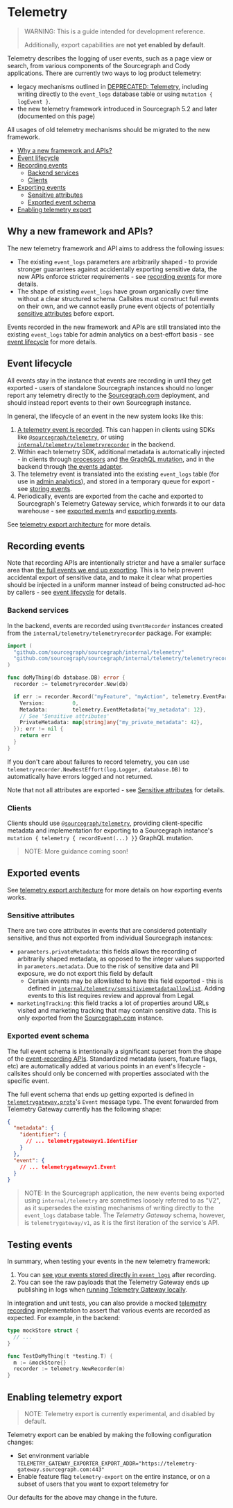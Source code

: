 # Telemetry

> WARNING: This is a guide intended for development reference.
>
> Additionally, export capabilities are **not yet enabled by default**.

Telemetry describes the logging of user events, such as a page view or search, from various components of the Sourcegraph and Cody applications.
There are currently two ways to log product telemetry:

- legacy mechanisms outlined in [DEPRECATED: Telemetry](deprecated.md), including writing directly to the `event_logs` database table or using `mutation { logEvent }`.
- the new telemetry framework introduced in Sourcegraph 5.2 and later (documented on this page)

All usages of old telemetry mechanisms should be migrated to the new framework.

- [Why a new framework and APIs?](#why-a-new-framework-and-apis)
- [Event lifecycle](#event-lifecycle)
- [Recording events](#recording-events)
  - [Backend services](#backend-services)
  - [Clients](#clients)
- [Exporting events](#exporting-events)
  - [Sensitive attributes](#sensitive-attributes)
  - [Exported event schema](#exported-event-schema)
- [Enabling telemetry export](#enabling-telemetry-export)

## Why a new framework and APIs?

The new telemetry framework and API aims to address the following issues:

- The existing `event_logs` parameters are arbitrarily shaped - to provide stronger guarantees against accidentally exporting sensitive data, the new APIs enforce stricter requirements - see [recording events](#recording-events) for more details.
- The shape of existing `event_logs` have grown organically over time without a clear structured schema.
  Callsites must construct full events on their own, and we cannot easily prune event objects of potentially [sensitive attributes](#sensitive-attributes) before export.

Events recorded in the new framework and APIs are still translated into the existing `event_logs` table for admin analytics on a best-effort basis - see [event lifecycle](#event-lifecycle) for more details.

## Event lifecycle

All events stay in the instance that events are recording in until they get exported - users of standalone Sourcegraph instances should no longer report any telemetry directly to the [Sourcegraph.com](https://sourcegraph.com/search) deployment, and should instead report events to their own Sourcegraph instance.

In general, the lifecycle of an event in the new system looks like this:

1. [A telemetry event is recorded](#recording-events). This can happen in clients using SDKs like [`@sourcegraph/telemetry`](https://github.com/sourcegraph/telemetry), or using [`internal/telemetry/telemetryrecorder`](https://github.com/sourcegraph/sourcegraph/blob/main/internal/telemetry/telemetryrecorder/telemetryrecorder.go) in the backend.
2. Within each telemetry SDK, additional metadata is automatically injected - in clients through [processors](https://github.com/sourcegraph/telemetry/blob/main/src/processors/index.ts) and [the GraphQL mutation](https://github.com/sourcegraph/sourcegraph/blob/main/cmd/frontend/internal/telemetry/resolvers/telemetrygateway.go), and in the backend through [the events adapter](https://github.com/sourcegraph/sourcegraph/blob/main/internal/telemetry/telemetrygateway.go).
3. The telemetry event is translated into the existing `event_logs` table (for use in [admin analytics](../../../admin/analytics.md)), and stored in a temporary queue for export - see [storing events](./architecture.md#storing-events).
4. Periodically, events are exported from the cache and exported to Sourcegraph's Telemetry Gateway service, which forwards it to our data warehouse - see [exported events](#exported-events) and [exporting events](./architecture.md#exporting-events).

See [telemetry export architecture](./architecture.md) for more details.

## Recording events

Note that recording APIs are intentionally stricter and have a smaller surface area than [the full events we end up exporting](#exported-event-schema).
This is to help prevent accidental export of sensitive data, and to make it clear what properties should be injected in a uniform manner instead of being constructed ad-hoc by callers - see [event lifecycle](#event-lifecycle) for details.

### Backend services

In the backend, events are recorded using `EventRecorder` instances created from the `internal/telemetry/telemetryrecorder` package. For example:

```go
import (
  "github.com/sourcegraph/sourcegraph/internal/telemetry"
  "github.com/sourcegraph/sourcegraph/internal/telemetry/telemetryrecorder"
)

func doMyThing(db database.DB) error {
  recorder := telemetryrecorder.New(db)

  if err := recorder.Record("myFeature", "myAction", telemetry.EventParameters{
    Version:         0,
    Metadata:        telemetry.EventMetadata{"my_metadata": 12},
    // See 'Sensitive attributes'
    PrivateMetadata: map[string]any{"my_private_metadata": 42},
  }); err != nil {
    return err
  }
}
```

If you don't care about failures to record telemetry, you can use `telemetryrecorder.NewBestEffort(log.Logger, database.DB)` to automatically have errors logged and not returned.

Note that not all attributes are exported - see [Sensitive attributes](#sensitive-attributes) for details.

### Clients

Clients should use [`@sourcegraph/telemetry`](https://github.com/sourcegraph/telemetry), providing client-specific metadata and implementation for exporting to a Sourcegraph instance's `mutation { telemetry { recordEvent(...) }}` GraphQL mutation.

> NOTE: More guidance coming soon!

## Exported events

See [telemetry export architecture](./architecture.md) for more details on how exporting events works.

### Sensitive attributes

There are two core attributes in events that are considered potentially sensitive, and thus not exported from individual Sourcegraph instances:

- `parameters.privateMetadata`: this fields allows the recording of arbitrarily shaped metadata, as opposed to the integer values supported in `parameters.metadata`. Due to the risk of sensitive data and PII exposure, we do not export this field by default
  - Certain events may be allowlisted to have this field exported - this is defined in [`internal/telemetry/sensitiviemetadataallowlist`](https://github.com/sourcegraph/sourcegraph/blob/main/internal/telemetry/sensitivemetadataallowlist/sensitiviemetadataallowlist.go). Adding events to this list requires review and approval from Legal.
- `marketingTracking`: this field tracks a lot of properties around URLs visited and marketing tracking that may contain sensitive data. This is only exported from the [Sourcegraph.com](https://sourcegraph.com/search) instance.

### Exported event schema

The full event schema is intentionally a significant superset from the shape of the [event-recording APIs](#recording-events).
Standardized metadata (users, feature flags, etc) are automatically added at various points in an event's lifecycle - callsites should only be concerned with properties associated with the specific event.

The full event schema that ends up getting exported is defined in [`telemetrygateway.proto`](https://github.com/sourcegraph/sourcegraph/blob/main/internal/telemetrygateway/v1/telemetrygateway.proto)'s `Event` message type. The event forwarded from Telemetry Gateway currently has the following shape:

<!-- TODO: We can generate a JSON schema using https://github.com/chrusty/protoc-gen-jsonschema -->

```json
{
  "metadata": {
    "identifier": {
      // ... telemetrygatewayv1.Identifier
    }
  },
  "event": {
    // ... telemetrygatewayv1.Event
  }
}
```

> NOTE: In the Sourcegraph application, the new events being exported using `internal/telemetry` are sometimes loosely referred to as "V2", as it supersedes the existing mechanisms of writing directly to the `event_logs` database table.
> The *Telemetry Gateway* schema, however, is `telemetrygateway/v1`, as it is the first iteration of the service's API.

## Testing events

In summary, when testing your events in the new telemetry framework:

1. You can [see your events stored directly in `event_logs`](./architecture.md#storing-events) after recording.
2. You can see the raw payloads that the Telemetry Gateway ends up publishing in logs when [running Telemetry Gateway locally](../../how-to/telemetry_gateway.md).

In integration and unit tests, you can also provide a mocked [telemetry recording](#recording-events) implementation to assert that various events are recorded as expected.
For example, in the backend:

```go
type mockStore struct {
  // ...
}

func TestDoMyThing(t *testing.T) {
  m := &mockStore{}
  recorder := telemetry.NewRecorder(m)
}
```

## Enabling telemetry export

> NOTE: Telemetry export is currently experimental, and disabled by default.

Telemetry export can be enabled by making the following configuration changes:

- Set environment variable `TELEMETRY_GATEWAY_EXPORTER_EXPORT_ADDR="https://telemetry-gateway.sourcegraph.com:443"`
- Enable feature flag `telemetry-export` on the entire instance, or on a subset of users that you want to export telemetry for

Our defaults for the above may change in the future.
